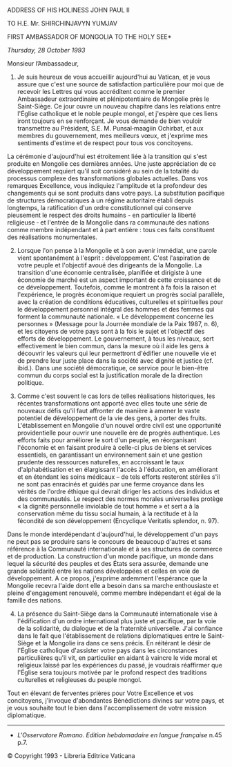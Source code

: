 ADDRESS OF HIS HOLINESS JOHN PAUL II

TO H.E. Mr. SHIRCHINJAVYN YUMJAV

FIRST AMBASSADOR OF MONGOLIA TO THE HOLY SEE*

*Thursday, 28 October 1993*

Monsieur l’Ambassadeur,

1. Je suis heureux de vous accueillir aujourd'hui au Vatican, et je vous assure que c'est une source de satisfaction particulière pour moi que de recevoir les Lettres qui vous accréditent comme le premier Ambassadeur extraordinaire et plénipotentiaire de Mongolie près le Saint-Siège. Ce jour ouvre un nouveau chapitre dans les relations entre l'Église catholique et le noble peuple mongol, et j'espère que ces liens iront toujours en se renforçant. Je vous demande de bien vouloir transmettre au Président, S.E. M. Punsal‑maagiin Ochirbat, et aux membres du gouvernement, mes meilleurs vœux, et j'exprime mes sentiments d'estime et de respect pour tous vos concitoyens.

La cérémonie d'aujourd'hui est étroitement liée à la transition qui s'est produite en Mongolie ces dernières années. Une juste appréciation de ce développement requiert qu'il soit considéré au sein de la totalité du processus complexe des transformations globales actuelles. Dans vos remarques Excellence, vous indiquiez l'amplitude et la profondeur des changements qui se sont produits dans votre pays. La substitution pacifique de structures démocratiques à un régime autoritaire établi depuis longtemps, la ratification d'un ordre constitutionnel qui conserve pieusement le respect des droits humains - en particulier la liberté religieuse ‑ et l'entrée de la Mongolie dans ra communauté des nations comme membre indépendant et à part entière : tous ces faits constituent des réalisations monumentales.

2. Lorsque l'on pense à la Mongolie et à son avenir immédiat, une parole vient spontanément à l'esprit : développement. C'est l'aspiration de votre peuple et l'objectif avoué des dirigeants de la Mongolie. La transition d'une économie centralisée, planifiée et dirigiste à une économie de marché est un aspect important de cette croissance et de ce développement. Toutefois, comme le montrent à fa fois la raison et l'expérience, le progrès économique requiert un progrès social parallèle, avec la création de conditions éducatives, culturelles et spirituelles pour le développement personnel intégral des hommes et des femmes qui forment la communauté nationale. « Le développement concerne les personnes » (Message pour la Journée mondiale de la Paix 1987, n. 6), et les citoyens de votre pays sont à la fois le sujet et l'objectif des efforts de développement. Le gouvernement, à tous les niveaux, sert effectivement le bien commun, dans la mesure où il aide les gens à découvrir les valeurs qui leur permettront d'édifier une nouvelle vie et de prendre leur juste place dans la société avec dignité et justice (cf. ibid.). Dans une société démocratique, ce service pour le bien-être commun du corps social est la justification morale de la direction politique.

3. Comme c'est souvent le cas lors de telles réalisations historiques, les récentes transformations ont apporté avec elles toute une série de nouveaux défis qu'il faut affronter de manière à amener le vaste potentiel de développement de la vie des gens, à porter des fruits. L'établissement en Mongolie d'un nouvel ordre civil est une opportunité providentielle pour ouvrir une nouvelle ère de progrès authentique. Les efforts faits pour améliorer le sort d'un peuple, en réorganisant l'économie et en faisant produire à celle-ci plus de biens et services essentiels, en garantissant un environnement sain et une gestion prudente des ressources naturelles, en accroissant le taux d'alphabétisation et en élargissant l'accès à l'éducation, en améliorant et en étendant les soins médicaux – de tels efforts resteront stériles s'il ne sont pas enracinés et guidés par une ferme croyance dans les vérités de l'ordre éthique qui devrait diriger les actions des individus et des communautés. Le respect des normes morales universelles protège « la dignité personnelle inviolable de tout homme » et sert a à la conservation même du tissu social humain, à la rectitude et à la fécondité de son développement (Encyclique Veritatis splendor, n. 97).

Dans le monde interdépendant d'aujourd'hui, le développement d'un pays ne peut pas se produire sans le concours de beaucoup d'autres et sans référence à la Communauté internationale et à ses structures de commerce et de production. La construction d'un monde pacifique, un monde dans lequel la sécurité des peuples et des États sera assurée, demande une grande solidarité entre les nations développées et celles en voie de développement. A ce propos, j'exprime ardemment l'espérance que la Mongolie recevra l'aide dont elle a besoin dans sa marche enthousiaste et pleine d'engagement renouvelé, comme membre indépendant et égal de la famille des nations.

4. La présence du Saint-Siège dans la Communauté internationale vise à l'édification d'un ordre international plus juste et pacifique, par la voie de la solidarité, du dialogue et de la fraternité universelle. J'ai confiance dans le fait que l'établissement de relations diplomatiques entre le Saint-Siège et la Mongolie ira dans ce sens précis. En réitérant le désir de l'Église catholique d'assister votre pays dans les circonstances particulières qu'il vit, en particulier en aidant à vaincre le vide moral et religieux laissé par les expériences du passé, je voudrais réaffirmer que l'Église sera toujours motivée par le profond respect des traditions culturelles et religieuses du peuple mongol.

Tout en élevant de ferventes prières pour Votre Excellence et vos concitoyens, j'invoque d'abondantes Bénédictions divines sur votre pays, et je vous souhaite tout le bien dans l'accomplissement de votre mission diplomatique.

* * *

* *L'Osservatore Romano. Edition hebdomadaire en langue française* n.45 p.7.

© Copyright 1993 - Libreria Editrice Vaticana